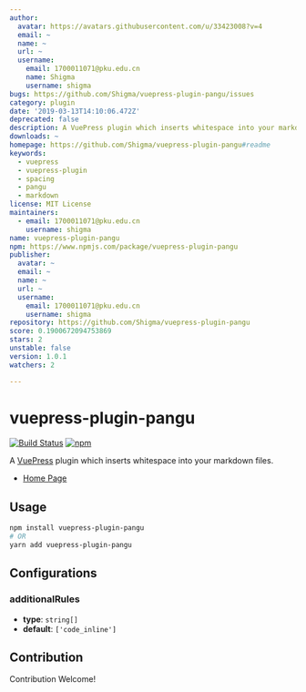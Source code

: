```yaml
---
author:
  avatar: https://avatars.githubusercontent.com/u/33423008?v=4
  email: ~
  name: ~
  url: ~
  username:
    email: 1700011071@pku.edu.cn
    name: Shigma
    username: shigma
bugs: https://github.com/Shigma/vuepress-plugin-pangu/issues
category: plugin
date: '2019-03-13T14:10:06.472Z'
deprecated: false
description: A VuePress plugin which inserts whitespace into your markdown files.
downloads: ~
homepage: https://github.com/Shigma/vuepress-plugin-pangu#readme
keywords:
  - vuepress
  - vuepress-plugin
  - spacing
  - pangu
  - markdown
license: MIT License
maintainers:
  - email: 1700011071@pku.edu.cn
    username: shigma
name: vuepress-plugin-pangu
npm: https://www.npmjs.com/package/vuepress-plugin-pangu
publisher:
  avatar: ~
  email: ~
  name: ~
  url: ~
  username:
    email: 1700011071@pku.edu.cn
    username: shigma
repository: https://github.com/Shigma/vuepress-plugin-pangu
score: 0.1900672094753869
stars: 2
unstable: false
version: 1.0.1
watchers: 2

---
```


# vuepress-plugin-pangu

[![Build Status](https://travis-ci.org/Shigma/markdown-it-pangu.svg?branch=master)](https://travis-ci.org/Shigma/markdown-it-pangu)
[![npm](https://img.shields.io/npm/v/vuepress-plugin-pangu.svg)](https://www.npmjs.com/package/vuepress-plugin-pangu)

A [VuePress](https://vuepress.vuejs.org/) plugin which inserts whitespace into your markdown files.

- [Home Page](https://shigma.github.io/markdown-it-pangu/vuepress.html)

## Usage

```bash
npm install vuepress-plugin-pangu
# OR
yarn add vuepress-plugin-pangu
```

## Configurations

### additionalRules

- **type**: `string[]`
- **default**: `['code_inline']`

## Contribution

Contribution Welcome!
